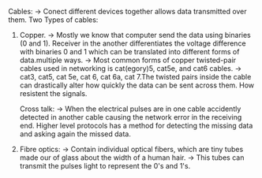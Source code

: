 Cables:
-> Conect different devices together allows data transmitted over them.
Two Types of cables:
1. Copper.
   -> Mostly we know that computer send the data using binaries (0 and 1). Receiver in the another differentiates the voltage difference with binaries 0 and 1 which can be translated into different forms of data.multiple ways.
   -> Most common forms of copper twisted-pair cables used in networking is cat(egory)5, cat5e, and cat6 cables.
   -> cat3, cat5, cat 5e, cat 6, cat 6a, cat 7.The twisted pairs inside the cable can drastically alter how quickly the data can be sent across them. How resistent the signals.

   Cross talk:
   -> When the electrical pulses are in one cable accidently detected in another cable causing the network error in the receiving end. Higher level protocols has a method for detecting the missing data and asking again
   the missed data. 
   
3. Fibre optics:
   -> Contain individual optical fibers, which are tiny tubes made our of glass about the width of a human hair.
   -> This tubes can transmit the pulses light to represent the 0's and 1's.
   
   
